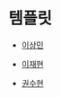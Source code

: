 # 템플릿

- [이상민](https://palm-albacore-4cb.notion.site/3-20810dedb2b04925943c57a5f7464248?pvs=4)

- [이재현](https://cannot-afford-to-be-lazy.tistory.com/46)

- [권수현](https://github.com/GDSC-KNU/3rd-study-backend-2/files/12878149/3.1.pdf)

